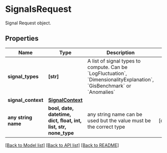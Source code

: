 # SignalsRequest

Signal Request object.

## Properties
Name | Type | Description | Notes
------------ | ------------- | ------------- | -------------
**signal_types** | **[str]** | A list of signal types to compute. Can be &#x60;LogFluctuation&#x60;, &#x60;DimensionalityExplanation&#x60;, &#x60;GisBenchmark&#x60; or &#x60;Anomalies&#x60;  | 
**signal_context** | [**SignalContext**](SignalContext.md) |  | 
**any string name** | **bool, date, datetime, dict, float, int, list, str, none_type** | any string name can be used but the value must be the correct type | [optional]

[[Back to Model list]](../README.md#documentation-for-models) [[Back to API list]](../README.md#documentation-for-api-endpoints) [[Back to README]](../README.md)


